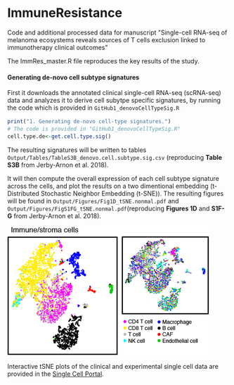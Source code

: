 # ImmuneResistance
Code and additional processed data for manuscript "Single-cell RNA-seq of melanoma ecosystems reveals sources of T cells exclusion linked to immunotherapy clinical outcomes"

The ImmRes_master.R file reproduces the key results of the study.

#### Generating de-novo cell subtype signatures

First it downloads the annotated clinical single-cell RNA-seq (scRNA-seq) data and analyzes it to derive cell subytpe specific signatures, by running the code which is provided in ```GitHub1_denovoCellTypeSig.R```

```R
print("1. Generating de-novo cell-type signatures.")
# The code is provided in "GitHub1_denovoCellTypeSig.R"
cell.type.de<-get.cell.type.sig()
```

The resulting signatures will be written to tables ```Output/Tables/TableS3B_denovo.cell.subtype.sig.csv``` (reproducing **Table S3B** from Jerby-Arnon et al. 2018).

It will then compute the overall expression of each cell subtype signature across the cells, and plot the results on a two dimentional embedding (t-Distributed Stochastic Neighbor Embedding (t-SNE)). The resulting figures will be found in  ```Output/Figures/Fig1D_tSNE.nonmal.pdf``` and ```Output/Figures/FigS1FG_tSNE.nonmal.pdf```(reproducing **Figures 1D** and **S1F-G** from Jerby-Arnon et al. 2018).

![tSNE_nonmal_small](/Images/tSNE_nonmal_small.png)

Interactive tSNE plots of the clinical and experimental single cell data are provided in the [Single Cell Portal](https://portals.broadinstitute.org/single_cell/study/melanoma-immunotherapy-resistance).
